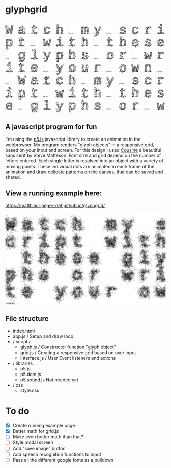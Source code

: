 # glyphgrid 

![glyphgrid](img/342_glyphs_matthias_jaeger.jpg)


## A javascript program for fun
I'm using the [p5.js](https://p5js.org/) javascript library to create an animation in the webbrowser. My program renders "glyph objects" in a responsive grid, based on your input and screen. For this design I used [Cousine](https://fonts.google.com/specimen/Cousine?selection.family=Cousine) a beautiful sans serif by Steve Matteson. Font size and grid depend on the number of letters entered. Each single letter is resolved into an object with a variety of moving points. These individual dots are animated in each frame of the animation and draw delicate patterns on the canvas, that can be saved and shared.

## View a running example here:
https://matthias-jaeger-net.github.io/glyphgrid/

![glyphgrid](img/889_glyphs_matthias_jaeger.jpg)


## File structure 
  - index.html
  - app.js / Setup and draw loop 
  - / scripts       
    - glyph.js / Constructor function "glyph object"
    - grid.js / Creating a responsive grid based on user input
    - interface.js / User Event listeners and actions
  - / libraries
    - p5.js
    - p5.dom.js
    - p5.sound.js       Not needed yet
  - / css              
    - style.css

# To do
- [x] Create running example page
- [x] Better math for grid.js
- [ ] Make even better math than that?
- [ ] Style modal screen
- [ ] Add "save image" button
- [ ] Add speech recognition functions to input
- [ ] Pass all the different google fonts as a pulldown
